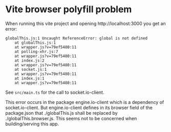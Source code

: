# Vite browser polyfill problem

When running this vite project and opening http://localhost:3000 you get an error:

```
globalThis.js:1 Uncaught ReferenceError: global is not defined
    at globalThis.js:1
    at wrapper.js?v=79ef5480:11
    at polling-xhr.js:7
    at wrapper.js?v=79ef5480:11
    at index.js:2
    at wrapper.js?v=79ef5480:11
    at socket.js:1
    at wrapper.js?v=79ef5480:11
    at index.js:1
    at wrapper.js?v=79ef5480:11
```

See `src/main.ts` for the call to socket.io-client.

This error occurs in the package engine.io-client which is a dependency of socket.io-client.
But engine.io-client defines in its browser field of the package.json that ./globalThis.js shall be replaced by ./globalThis.browser.js.
This seems not to be concerned when building/serving this app.